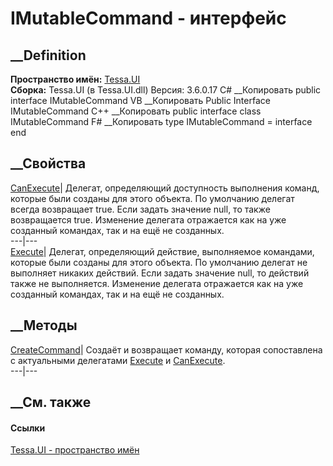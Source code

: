 # IMutableCommand - интерфейс
##  __Definition
 **Пространство имён:** [Tessa.UI](N_Tessa_UI.htm)  
 **Сборка:** Tessa.UI (в Tessa.UI.dll) Версия: 3.6.0.17
C# __Копировать
     public interface IMutableCommand
VB __Копировать
     Public Interface IMutableCommand
C++ __Копировать
     public interface class IMutableCommand
F# __Копировать
     type IMutableCommand = interface end
##  __Свойства
[CanExecute](P_Tessa_UI_IMutableCommand_CanExecute.htm)|  Делегат,
определяющий доступность выполнения команд, которые были созданы для этого
объекта. По умолчанию делегат всегда возвращает true. Если задать значение
null, то также возвращается true. Изменение делегата отражается как на уже
созданный командах, так и на ещё не созданных.  
---|---  
[Execute](P_Tessa_UI_IMutableCommand_Execute.htm)|  Делегат, определяющий
действие, выполняемое командами, которые были созданы для этого объекта. По
умолчанию делегат не выполняет никаких действий. Если задать значение null, то
действий также не выполняется. Изменение делегата отражается как на уже
созданный командах, так и на ещё не созданных.  
## __Методы
[CreateCommand](M_Tessa_UI_IMutableCommand_CreateCommand.htm)|  Создаёт и
возвращает команду, которая сопоставлена с актуальными делегатами
[Execute](P_Tessa_UI_IMutableCommand_Execute.htm) и
[CanExecute](P_Tessa_UI_IMutableCommand_CanExecute.htm).  
---|---  
## __См. также
#### Ссылки
[Tessa.UI - пространство имён](N_Tessa_UI.htm)
